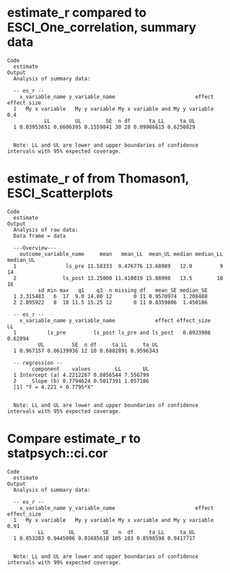 # estimate_r compared to ESCI_One_correlation, summary data

    Code
      estimate
    Output
      Analysis of summary data:
      
      -- es_r --
        x_variable_name y_variable_name                          effect effect_size
      1   My x variable   My y variable My x variable and My y variable         0.4
                LL        UL        SE  n df      ta_LL     ta_UL
      1 0.03953651 0.6606395 0.1559841 30 28 0.09986615 0.6250829
      
      
      Note: LL and UL are lower and upper boundaries of confidence intervals with 95% expected coverage.

# estimate_r of from Thomason1, ESCI_Scatterplots

    Code
      estimate
    Output
      Analysis of raw data:
      Data frame = data
      
      ---Overview---
        outcome_variable_name     mean   mean_LL  mean_UL median median_LL median_UL
      1                ls_pre 11.58333  9.476776 13.68989   12.0         9        14
      2               ls_post 13.25000 11.410019 15.08998   13.5        10        16
              sd min max   q1    q3  n missing df   mean_SE median_SE
      1 3.315483   6  17  9.0 14.00 12       0 11 0.9570974  1.208488
      2 2.895922   8  18 11.5 15.25 12       0 11 0.8359806  1.450186
      
      -- es_r --
        x_variable_name y_variable_name             effect effect_size      LL
      1          ls_pre         ls_post ls_pre and ls_post   0.8923908 0.62894
              UL         SE  n df     ta_LL     ta_UL
      1 0.967157 0.06139936 12 10 0.6882891 0.9596343
      
      -- regression --
            component    values        LL       UL
      1 Intercept (a) 4.2212267 0.8856544 7.556799
      2     Slope (b) 0.7794624 0.5017391 1.057186
      [1] "Ŷ = 4.221 + 0.7795*X"
      
      
      Note: LL and UL are lower and upper boundaries of confidence intervals with 95% expected coverage.

# Compare estimate_r to statpsych::ci.cor

    Code
      estimate
    Output
      Analysis of summary data:
      
      -- es_r --
        x_variable_name y_variable_name                          effect effect_size
      1   My x variable   My y variable My x variable and My y variable        0.91
              LL        UL         SE   n  df     ta_LL     ta_UL
      1 0.853283 0.9445006 0.01685618 105 103 0.8598598 0.9417717
      
      
      Note: LL and UL are lower and upper boundaries of confidence intervals with 99% expected coverage.


